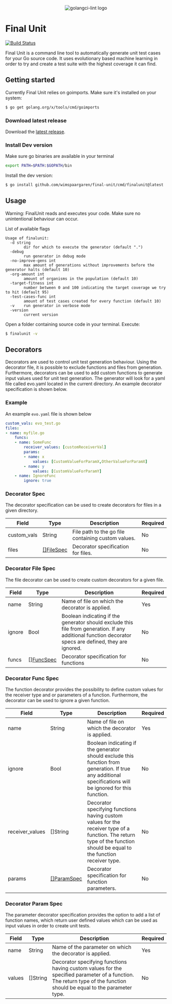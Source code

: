 <p align="center">
<img alt="golangci-lint logo" src="assets/finalunit.png" />
</p>

# Final Unit
[![Build Status](https://github.com/wimspaargaren/final-unit/workflows/ci/badge.svg)](https://github.com/wimspaargaren/final-unit/actions)

Final Unit is a command line tool to automatically generate unit test cases for your Go source code. It uses evolutionary based machine learning in order to try and create a test suite with the highest coverage it can find.

## Getting started

Currently Final Unit relies on goimports. Make sure it's installed on your system:
```bash
$ go get golang.org/x/tools/cmd/goimports
```

### Download latest release

Download the [latest release](https://github.com/wimspaargaren/final-unit/releases/latest).

### Install Dev version

Make sure go binaries are available in your terminal
```bash
export PATH=$PATH:$GOPATH/bin
```
Install the dev version:
```bash
$ go install github.com/wimspaargaren/final-unit/cmd/finalunit@latest
```

## Usage

Warning: FinalUnit reads and executes your code. Make sure no unintentional behaviour can occur.

List of available flags
```
Usage of finalunit:
  -d string
        dir for which to execute the generator (default ".")
  -debug
        run generator in debug mode
  -no-improve-gens int
        max amount of generations without improvements before the generator halts (default 10)
  -org-amount int
        amount of organisms in the population (default 10)
  -target-fitness int
        number between 0 and 100 indicating the target coverage we try to hit (default 95)
  -test-cases-func int
        amount of test cases created for every function (default 10)
  -v    run generator in verbose mode
  -version
        current version
```

Open a folder containing source code in your terminal. Execute:
```bash
$ finalunit -v
```

## Decorators

Decorators are used to control unit test generation behaviour. Using the decorator file, it is possible to exclude functions and files from generation. Furthermore, decorators can be used to add custom functions to generate input values used for unit test generation. The generator will look for a yaml file called evo.yaml located in the current directory. An example decorator specification is shown below.

### Example
An example `evo.yaml` file is shown below
```yaml
custom_vals: evo_test.go
files:
- name: myfile.go
    funcs:
    - name: SomeFunc
        receiver_values: [customReceiverVal]
        params:
        - name: x
            values: [CustomValueForParamX,OtherValueForParamX]
        - name: y
            values: [CustomValueForParamY]
    - name: IgnoreFunc
        ignore: true
```
### Decorator Spec

The decorator specification can be used to create decorators for files in a given directory.

|Field|Type|Description|Required|
|--- |--- |--- |--- |
|custom_vals|String|File path to the go file containing custom values.|No|
|files|[[]FileSpec](#decorator-file-spec)|Decorator specification for files.|No|

### Decorator File Spec

The file decorator can be used to create custom decorators for a given file.

|Field|Type|Description|Required|
|--- |--- |--- |--- |
|name|String|Name of file on which the decorator is applied.|Yes|
|ignore|Bool|Boolean indicating if the generator should exclude this file from generation. If any additional function decorator specs are defined, they are ignored.|No|
|funcs|[[]FuncSpec](#decorator-func-spec)|Decorator specification for functions|No|

### Decorator Func Spec

The function decorator provides the possibility to define custom values for the receiver type and or parameters of a function. Furthermore, the decorator can be used to ignore a given function.

|Field|Type|Description|Required|
|--- |--- |--- |--- |
|name|String|Name of file on which the decorator is applied.|Yes|
|ignore|Bool|Boolean indicating if the generator should exclude this function from generation. If true any additional specifications will be ignored for this function.|No|
|receiver_values|[]String|Decorator specifying functions having custom values for the receiver type of a function. The return type of the function should be equal to the function receiver type.|No|
|params|[[]ParamSpec](#decorator-param-spec)|Decorator specification for function parameters.|No|

### Decorator Param Spec

The parameter decorator specification provides the option to add a list of function names, which return user defined values which can be used as input values in order to create unit tests.

|Field|Type|Description|Required|
|--- |--- |--- |--- |
|name|String|Name of the parameter on which the decorator is applied.|Yes|
|values|[]String|Decorator specifying functions having custom values for the specified parameter of a function. The return type of the function should be equal to the parameter type.|No|
